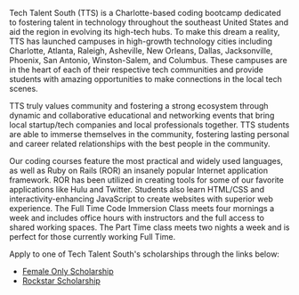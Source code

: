 Tech Talent South (TTS) is a Charlotte-based coding bootcamp dedicated to fostering talent in technology throughout the southeast United States and aid the region in evolving its high-tech hubs. To make this dream a reality, TTS has launched campuses in high-growth technology cities including Charlotte, Atlanta, Raleigh, Asheville, New Orleans, Dallas, Jacksonville, Phoenix, San Antonio, Winston-Salem, and Columbus. These campuses are in the heart of each of their respective tech communities and provide students with amazing opportunities to make connections in the local tech scenes.

TTS truly values community and fostering a strong ecosystem through dynamic and collaborative educational and networking events that bring local startup/tech companies and local professionals together. TTS students are able to immerse themselves in the community, fostering lasting personal and career related relationships with the best people in the community.

Our coding courses feature the most practical and widely used languages, as well as Ruby on Rails (ROR) an insanely popular Internet application framework. ROR has been utilized in creating tools for some of our favorite applications like Hulu and Twitter. Students also learn HTML/CSS and interactivity-enhancing JavaScript to create websites with superior web experience. The Full Time Code Immersion Class meets four mornings a week and includes office hours with instructors and the full access to shared working spaces. The Part Time class meets two nights a week and is perfect for those currently working Full Time.

Apply to one of Tech Talent South's scholarships through the links below:
<ul>
  <li><a href="http://form.jotformpro.com/form/40617774908969/?utm_source=bootcamp-finder">Female Only Scholarship</a></li>
  <li><a href="https://form.jotform.com/41735358393967/?utm_source=bootcamp-finder">Rockstar Scholarship</a></li>
</ul>
